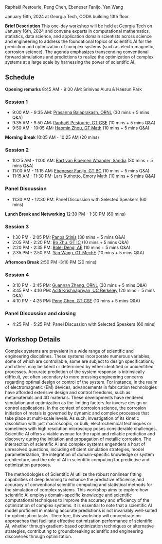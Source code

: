 Raphaël Pestourie, Peng Chen, Ebeneser Fanijo, Yan Wang

January 16th, 2024 at Georgia Tech, CODA building 13th floor.

**Brief Description** This one-day workshop will be held at Georgia Tech on January 16th, 2024 and convene experts in computational mathematics, statistics, data science, and application domain scientists across science and engineering to address the foundational topics of scientific AI for the prediction and optimization of complex systems (such as electromagnetic, corrosion science). The agenda emphasizes transcending conventional forward simulations and predictions to realize the optimization of complex systems at a large scale by harnessing the power of scientific AI. 

## Schedule

**Opening remarks** 8:45 AM - 9:00 AM: Srinivas Aluru & Haesun Park

### Session 1

- 9:00 AM - 9:35 AM: [Prasanna Balaprakash, ORNL](https://www.ornl.gov/staff-profile/prasanna-balaprakash) (30 mins + 5 mins Q&A)
- 9:35 AM - 9:50 AM: [Raphaël Pestourie, GT CSE](https://www.raphaelpestourie.com/) (10 mins + 5 mins Q&A)
- 9:50 AM - 10:05 AM: [Haomin Zhou, GT Math](https://hmzhou.math.gatech.edu/) (10 mins + 5 mins Q&A)

**Morning Break** 10:05 AM - 10:25 AM (20 mins)

### Session 2

- 10:25 AM - 11:00 AM: [Bart van Bloemen Waander, Sandia](https://www.sandia.gov/ccr/staff/bart-g-van-bloemen-waanders/) (30 mins + 5 mins Q&A)
- 11:00 AM - 11:15 AM: [Ebeneser Fanijo, GT BC](https://bc.gatech.edu/people/ebenezer-fanijo) (10 mins + 5 mins Q&A)
- 11:15 AM - 11:30 PM: [Lars Ruthotto, Emory Math](https://www.math.emory.edu/~lruthot/) (10 mins + 5 mins Q&A)

### Panel Discussion

- 11:30 AM - 12:30 PM: Panel Discussion with Selected Speakers (60 mins)

**Lunch Break and Networking** 12:30 PM - 1:30 PM (60 mins)

### Session 3

- 1:30 PM - 2:05 PM: [Panos Stinis](https://www.pnnl.gov/people/panos-stinis) (30 mins + 5 mins Q&A)
- 2:05 PM - 2:20 PM: [Bo Zhu, GT IC](https://faculty.cc.gatech.edu/~bozhu/) (10 mins + 5 mins Q&A)
- 2:20 PM - 2:35 PM: [Bolei Deng, AE](https://www.boleideng.com/) (10 mins + 5 mins Q&A)
- 2:35 PM - 2:50 PM: [Yan Wang, GT MechE](https://research.gatech.edu/yan-wang) (10 mins + 5 mins Q&A)

**Afternoon Break** 2:50 PM -3:10 PM (20 mins)

### Session 4

- 3:10 PM - 3:45 PM: [Guannan Zhang, ORNL](https://www.ornl.gov/staff-profile/guannan-zhang) (30 mins + 5 mins Q&A)
- 3:45 PM - 4:10 PM: [Aditi Krishnapriyan, UC Berkeley](https://a1k12.github.io/) (20 mins + 5 mins Q&A)
- 4:10 PM - 4:25 PM: [Peng Chen, GT CSE](https://faculty.cc.gatech.edu/~pchen402/) (10 mins + 5 mins Q&A)

### Panel Discussion and closing 

- 4:25 PM - 5:25 PM: Panel Discussion with Selected Speakers (60 mins)

## Workshop Details

Complex systems are prevalent in a wide range of scientific and engineering disciplines. These systems incorporate numerous variables, some of which are controllable, some are subject to design specifications, and others may be latent or determined by either identified or unidentified processes. Accurate prediction of the system response is intrinsically difficult, yet often secondary to more pressing engineering concerns regarding optimal design or control of the system. For instance, in the realm of electromagnetic (EM) devices, advancements in fabrication technologies have afforded extensive design and control freedoms, such as metamaterials and 4D materials. These developments have rendered simulation and optimization as the limiting factors for inverse design or control applications. In the context of corrosion science, the corrosion initiation of metals is governed by dynamic and complex processes that take place at multi-scale levels. As such, investigation of its kinetic dissolution with just macroscopic, or bulk, electrochemical techniques or sometimes with high resolution microscopy poses considerable challenges. Scientific AI offers a viable avenue for the rapid and reliable prediction and discovery during the initiation and propagation of metallic corrosion. The intersection of scientific AI and complex systems engenders a host of unresolved questions, including efficient simulation strategies, model parameterization, the integration of domain-specific knowledge or system architecture, and the role of AI in scientific computing for predictive and optimization purposes. 
 
The methodologies of Scientific AI utilize the robust nonlinear fitting capabilities of deep learning to enhance the predictive efficiency and accuracy of conventional scientific computing and statistical methods for the simulation of complex systems. This workshop aims to explore how scientific AI employs domain-specific knowledge and scientific computational techniques to improve the accuracy and efficiency of the optimization of complex systems. It is essential to note that a scientific AI model proficient in making accurate predictions is not invariably well-suited for optimization tasks. Therefore, this workshop will concentrate on approaches that facilitate effective optimization performance of scientific AI, whether through gradient-based optimization techniques or alternative strategies, contributing to groundbreaking scientific and engineering discoveries through optimization. 
